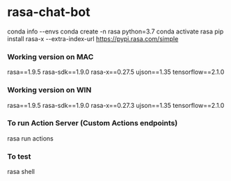 # rasa-chat-bot

conda info --envs
conda create -n rasa python=3.7
conda activate rasa
pip install rasa-x --extra-index-url https://pypi.rasa.com/simple

### Working version on MAC
rasa==1.9.5
rasa-sdk==1.9.0
rasa-x==0.27.5
ujson==1.35
tensorflow==2.1.0

### Working version on WIN
rasa==1.9.5
rasa-sdk==1.9.0
rasa-x==0.27.3
ujson==1.35
tensorflow==2.1.0

### To run Action Server (Custom Actions endpoints)
rasa run actions

### To test
rasa shell
